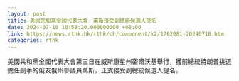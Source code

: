 ```yaml
---
layout: post
title: 美國共和黨全國代表大會　萬斯接受副總統候選人提名
date: 2024-07-18 10:58:20.000000000 +08:00
link: https://news.rthk.hk/rthk/ch/component/k2/1762081-20240718.htm
categories: rthk
---
```


美國共和黨全國代表大會第三日在威斯康星州密爾沃基舉行，獲前總統特朗普挑選擔任副手的俄亥俄州參議員萬斯，正式接受副總統候選人提名。
